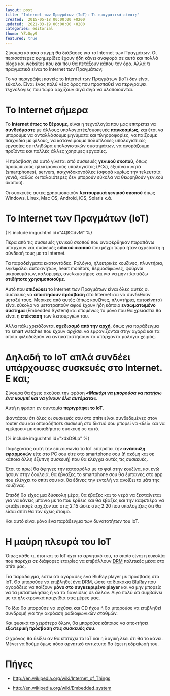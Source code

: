 ```yaml
---
layout: post
title: "Internet των Πραγμάτων (ΙοΤ): Τι πραγματικά είναι;"
created:  2015-05-18 00:00:00 +0200
updated:  2021-03-19 00:00:00 +0200
categories: editorial
thumb: YZzOqy9
featured: true
---
```


Σίγουρα κάποια στιγμή θα διάβασες για το Internet των Πραγμάτων. Οι περισσότερες
εφημερίδες έχουν ήδη κάνει αναφορά σε αυτό και πολλά blogs και websites που και
που θα πετάξουν κάπου τον όρο. Αλλά τι πραγματικά είναι το Internet των
Πραγμάτων;

Το να περιγράψει κανείς το Internet των Πραγμάτων (IoT) δεν είναι εύκολο. Είναι ένας πολύ νέος όρος που προσπαθεί να περιγράψει τεχνολογίες που τώρα αρχίζουν σιγά σιγά να υλοποιούνται.

# Το Internet σήμερα

Το **Internet όπως το ξέρουμε**, είναι η τεχνολογία που μας επιτρέπει να
**συνδεόμαστε** με άλλους υπολογιστές/συσκευές **παγκοσμίως**, και έτσι να
μπορούμε να ανταλλάσουμε μηνύματα και πληοροφορίες, να παίζουμε παιχνίδια με
φίλους, να κατανείμουμε πολύπλοκες υπολογιστικές εργασίες σε πληθώρα
υπολογιστικών συστημάτων, να αγοράζουμε προϊόντα και πολλές άλλες χρησιμες
εργασίες.

Η πρόσβαση σε αυτό γίνεται από συσκευές **γενικού σκοπού**, όπως προσωπικούς
ηλεκτρονικούς υπολογιστές (PCs), έξυπνα κινητά (smartphones), servers,
παιχνιδοκονσόλες (αφορά κυρίως την τελευταία γενιά, καθώς οι παλαιότερες δεν
μπορούν εύκολα να θεωρηθούν γενικού σκοπού).

Οι συσκευές αυτές χρησιμοποιούν **λειτουργικά γενικού σκοπού** όπως Windows,
Linux, Mac OS, Android, iOS, Solaris κ.ά.

# Το Internet των Πραγμάτων (IoT)

{% include imgur.html id="4QKCdvM" %}

Πέρα από τις συσκευές γενικού σκοπού που αναφέρθηκαν παραπάνω υπάρχουν και
συσκευές **ειδικού σκοπού** που μέχρι τώρα ήταν αχρείαστη η σύνδεσή τους με το
Internet.

Τα παραδείγματα εκατοντάδες. Ρολόγια, ηλεκτρικές κουζίνες, πλυντήρια, εγκέφαλοι
αυτοκινήτων, heart monitors, θερμοσίφωνες, φούρνοι μικροκυμάτων, καλοριφέρ,
ανελκυστήρες και για να μην πλατιάζω **οτιδήποτε χρησιμοποιούμε**.

Αυτό που **επιδιώκει** το Internet των Πραγμάτων είναι όλες αυτές οι συσκευές
να **αποκτήσουν πρόσβαση** στο Internet και να συνδεθούν μεταξύ τους. Μερικές
από αυτές (όπως κουζίνες, πλυντήρια, αυτοκίνητα) είναι εύκολο να μετατραπούν
αφού έχουν ήδη κάποιο **ενσωματωμένο σύστημα** (Embedded System) και επομένως το
μόνο που θα χρειαστεί θα είναι η **επέκταση** των λειτουργιών του.

Άλλα πάλι χρειάζονται **σχεδιασμό από την αρχή**, όπως για παράδειγμα τα smart
watches που έχουν αρχίσει να εμφανίζονται στην αγορά και τα οποία φιλοδοξούν να
αντικαταστήσουν τα υπάρχοντα ρολόγια χειρός.

# Δηλαδή το IoT απλά συνδέει υπάρχουσες συσκευές στο Internet. Ε και;

Σίγουρα θα έχεις ακούσει την φράση ***«Μακάρι να μπορούσα να πατήσω ένα***
***κουμπί και να γίνουν όλα αυτόματα«.***

Αυτή η φράση εν συντομία **περιγράφει το IoT**.

Φαντάσου ότι όλες οι συσκευές σου στο σπίτι είναι συνδεδεμένες στον router σου
και οποιαδήποτε συσκευή στο δίκτυό σου μπορεί να «δεί» και να «μιλήσει» με
οποιαδήποτε συσκευή σε αυτό.

{% include imgur.html id="xdxD9Lp" %}

Παρέχοντας αυτή την επικοινωνία το IoT επιτρέπει την **ανάπτυξη εφαρμογών** είτε
στο PC σου είτε στο smartphone σου (ή ακόμη και σε κάποια άλλη έξυπνη συσκευή)
που θα ελέγχει αυτές τις συσκευές.

Έτσι το πρωί θα άφηνες την κατσαρόλα με το φαί στην κουζίνα, και ενώ ήσουν στην
δουλειά, θα έβγαζες το smartphone σου θα έμπαινες στο app που ελέγχει το σπίτι
σου και θα έδινες την εντολή να ανοίξει το μάτι της κουζίνας.

Επειδή θα είχες μια δύσκολη μέρα, θα έβαζες και το νερό να ζεσταίνεται για να
κάνεις μπάνιο με το που έρθεις και θα έβαζες και την καφετιέρα να φτιάξει καφέ
αρχίζοντας στις 2:15 ώστε στις 2:20 που υπολογίζεις ότι θα είσαι σπίτι θα τον
έχεις έτοιμο.

Και αυτό είναι μόνο ένα παράδειγμα των δυνατοτήτων του IoT.

# Η μαύρη πλευρά του IoT

Όπως κάθε τι, έτσι και το IoT έχει το αρνητικό του, το οποίο είναι η ευκολία που
παρέχει σε διάφορες εταιρίες να επιβάλλουν [DRM](https://web.archive.org/web/20150217051224/http://en.wikipedia.org/wiki/Digital_rights_management)
πολιτικές μέσα στο σπίτι μας.

Για παράδειγμα, έστω ότι αγόρασες ένα BluRay player με πρόσβαση στο IoT. Θα
μπορούσε να επιβληθεί ένα DRM, ώστε τα δισκάκια BluRay που αγοράζεις να παίζουν
**μόνο στο συγκεκριμένο player** και να μην μπορείς να τα μεταπωλήσεις ή να τα
δανείσεις σε άλλον. Λίγο πολύ ότι συμβαίνει με τα ηλεκτρονικά παιχνίδια στις
μέρες μας.

Το ίδιο θα μπορούσε να ισχύσει και CD ήχου ή θα μπορούσε να επιβληθεί συνδρομή
για την ακρόαση ραδιοφωνικών σταθμών.

Και φυσικά το χειρότερο όλων, θα μπορούσε κάποιος να αποκτήσει 
**εξωτερική πρόσβαση στις συσκευές σου**.

Ο χρόνος θα δείξει αν θα επιτύχει το IoT και η λογική λέει ότι θα το κάνει.
Μένει να δούμε όμως πόσο αρνητικό αντικτυπο θα έχει η εδραίωσή του.

# Πήγες

* http://en.wikipedia.org/wiki/Internet_of_Things

* http://en.wikipedia.org/wiki/Embedded_system